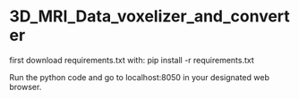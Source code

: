# 3D_MRI_Data_voxelizer_and_converter
first download requirements.txt with: pip install -r requirements.txt

Run the python code and go to localhost:8050 in your designated web browser.
